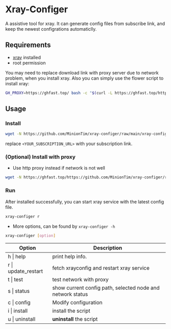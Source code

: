 # Xray-Configer
A assistive tool for xray. It can generate config files from subscribe link, and keep the newest configrations automaticlly.

## Requirements
- [xray](https://github.com/XTLS/Xray-install/tree/main) installed
- root permission

You may need to replace download link with proxy server due to network problem, when you install xray. Also you can simply use the flower script to install xray:
```bash
GH_PROXY=https://ghfast.top/ bash -c "$(curl -L https://ghfast.top/https://github.com/MinionTim/xray-configer/raw/main/xray/install-release.sh)" @ install
```

## Usage
### Install
```bash
wget -N https://github.com/MinionTim/xray-configer/raw/main/xray-configer.sh && bash xray-configer.sh install -S <YOUR_SUBSCRIPTION_URL>
```
replace `<YOUR_SUBSCRIPTION_URL>` with your subscription link.


### (Optional) Install with proxy
- Use http proxy instead if network is not well
```bash
wget -N https://ghfast.top/https://github.com/MinionTim/xray-configer/raw/main/xray-configer.sh && GH_PROXY=https://ghfast.top/ bash xray-configer.sh install -S <YOUR_SUBSCRIPTION_URL>
```

### Run 
After installed successfully, you can start xray service with the latest config file.
```bash
xray-configer r
```
- More options, can be found by `xray-configer -h`
```bash
xray-configer [option]
```
| Option | Description |
| ----- | -------------- |
|    h \| help | print help info.         |
|   r \| update_restart | fetch xrayconfig and restart xray service  |
|    t \| test |test network with proxy        |
|    s \| status |show current config path, selected node and network status        |
|    c \| config |Modify configuration       |
|    i \| install | install the script         |
|    u \| uninstall | **uninstall** the script     |